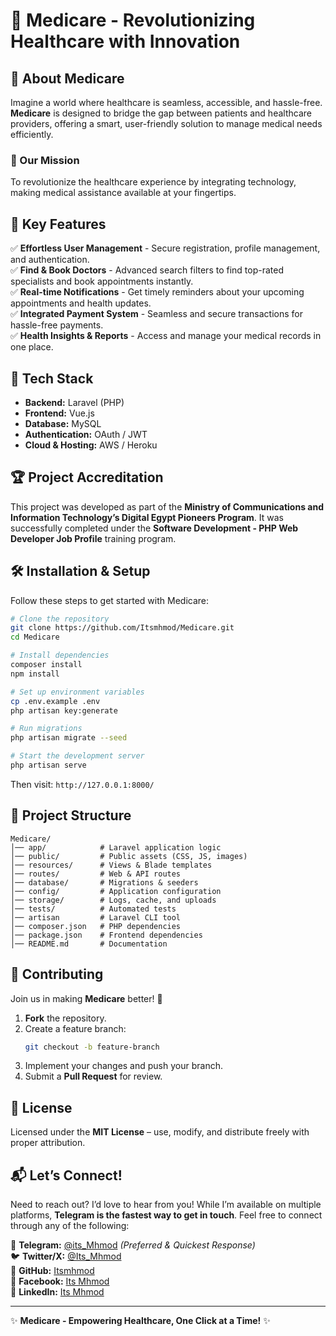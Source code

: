 # 🏥 Medicare - Revolutionizing Healthcare with Innovation

## 🌟 About Medicare
Imagine a world where healthcare is seamless, accessible, and hassle-free. **Medicare** is designed to bridge the gap between patients and healthcare providers, offering a smart, user-friendly solution to manage medical needs efficiently.

### 🎯 Our Mission
To revolutionize the healthcare experience by integrating technology, making medical assistance available at your fingertips.

## 🚀 Key Features
✅ **Effortless User Management** - Secure registration, profile management, and authentication.  
✅ **Find & Book Doctors** - Advanced search filters to find top-rated specialists and book appointments instantly.  
✅ **Real-time Notifications** - Get timely reminders about your upcoming appointments and health updates.  
✅ **Integrated Payment System** - Seamless and secure transactions for hassle-free payments.  
✅ **Health Insights & Reports** - Access and manage your medical records in one place.  

## 🔧 Tech Stack
- **Backend:** Laravel (PHP)  
- **Frontend:** Vue.js  
- **Database:** MySQL  
- **Authentication:** OAuth / JWT  
- **Cloud & Hosting:** AWS / Heroku  

## 🏆 Project Accreditation
This project was developed as part of the **Ministry of Communications and Information Technology’s Digital Egypt Pioneers Program**. It was successfully completed under the **Software Development - PHP Web Developer Job Profile** training program.

## 🛠️ Installation & Setup
Follow these steps to get started with Medicare:
```bash
# Clone the repository
git clone https://github.com/Itsmhmod/Medicare.git
cd Medicare

# Install dependencies
composer install
npm install

# Set up environment variables
cp .env.example .env
php artisan key:generate

# Run migrations
php artisan migrate --seed

# Start the development server
php artisan serve
```
Then visit: `http://127.0.0.1:8000/`

## 📂 Project Structure
```
Medicare/
│── app/            # Laravel application logic
│── public/         # Public assets (CSS, JS, images)
│── resources/      # Views & Blade templates
│── routes/         # Web & API routes
│── database/       # Migrations & seeders
│── config/         # Application configuration
│── storage/        # Logs, cache, and uploads
│── tests/          # Automated tests
│── artisan         # Laravel CLI tool
│── composer.json   # PHP dependencies
│── package.json    # Frontend dependencies
│── README.md       # Documentation
```

## 🤝 Contributing
Join us in making **Medicare** better! 🚀
1. **Fork** the repository.
2. Create a feature branch:
   ```bash
   git checkout -b feature-branch
   ```
3. Implement your changes and push your branch.
4. Submit a **Pull Request** for review.

## 📜 License
Licensed under the **MIT License** – use, modify, and distribute freely with proper attribution.

## 📬 Let’s Connect!
Need to reach out? I’d love to hear from you! While I’m available on multiple platforms, **Telegram is the fastest way to get in touch**. Feel free to connect through any of the following:

📩 **Telegram:** [@its_Mhmod](https://t.me/its_Mhmod) *(Preferred & Quickest Response)*  
🐦 **Twitter/X:** [@Its_Mhmod](https://x.com/lts_Mhmod)  
🐙 **GitHub:** [Itsmhmod](https://github.com/Itsmhmod)  
📘 **Facebook:** [Its Mhmod](https://www.facebook.com/its.mhmood)  
💼 **LinkedIn:** [Its Mhmod](https://www.linkedin.com/in/its-mhmod)  

---
✨ **Medicare - Empowering Healthcare, One Click at a Time!** ✨
